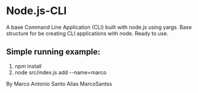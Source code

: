 # Node.js-CLI

A base Command Line Application (CLI) built with node.js using yargs.
Base structure for be creating CLI applications with node. Ready to use.

## Simple running example:
1. npm install
2. node src/index.js add --name=marco

By Marco Antonio Santo
Alias MarcoSantss
